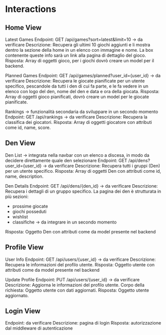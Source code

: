 # Interactions

## Home View

Latest Games
Endpoint: GET /api/games?sort=latest&limit=10 -> da verificare
Descrizione: Recupera gli ultimi 10 giochi aggiunti e li mostra dentro la sezione della home in un elenco con immagine e nome. La box contenente queste info sarà un link alla pagina di dettaglio del gioco.
Risposta: Array di oggetti gioco, per i giochi dovrò creare un model per il backend.

Planned Games
Endpoint: GET /api/games/planned?user_id={user_id} -> da verificare
Descrizione: Recupera le giocate pianificate per un utente specifico, pescandole da tutti i den di cui fa parte, e le fa vedere in un elenco con logo del den, nome del den e data e ora della giocata.
Risposta: Array di oggetti gioco pianificati, dovrò creare un model per le giocate pianificate.

Rankings -> funzionalità secondaria da sviluppare in un secondo momento
Endpoint: GET /api/rankings -> da verificare
Descrizione: Recupera la classifica dei giocatori.
Risposta: Array di oggetti giocatore con attributi come id, name, score.

## Den View

Den List -> integrata nella navbar con un elenco a discesa, in modo da decidere direttamente quale den selezionare
Endpoint: GET /api/dens?user_id={user_id} -> da verificare
Descrizione: Recupera tutti i gruppi (Den) per un utente specifico.
Risposta: Array di oggetti Den con attributi come id, name, description.

Den Details
Endpoint: GET /api/dens/{den_id} -> da verificare
Descrizione: Recupera i dettagli di un gruppo specifico.
La pagina dei den è strutturata in più sezioni:

- prossime giocate
- giochi posseduti
- wishlist
- classifiche -> da integrare in un secondo momento

Risposta: Oggetto Den con attributi come da model presente nel backend

## Profile View

User Info
Endpoint: GET /api/users/{user_id} -> da verificare
Descrizione: Recupera le informazioni del profilo utente.
Risposta: Oggetto utente con attributi come da model presente nel backend

Update Profile
Endpoint: PUT /api/users/{user_id} -> da verificare
Descrizione: Aggiorna le informazioni del profilo utente.
Corpo della richiesta: Oggetto utente con dati aggiornati.
Risposta: Oggetto utente aggiornato.

## Login View

Endpoint: da verificare
Descrizione: pagina di login
Risposta: autorizzazione dal middleware di autenticazione